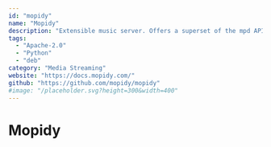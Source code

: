 ```yaml
---
id: "mopidy"
name: "Mopidy"
description: "Extensible music server. Offers a superset of the mpd API, as well as integration with 3rd party services like Spotify, SoundCloud etc."
tags:
  - "Apache-2.0"
  - "Python"
  - "deb"
category: "Media Streaming"
website: "https://docs.mopidy.com/"
github: "https://github.com/mopidy/mopidy"
#image: "/placeholder.svg?height=300&width=400"
---
```


# Mopidy
